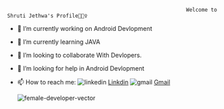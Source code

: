                                                               Welcome to Shruti Jethwa's Profile🙋🏻‍♀️
                                                              

- 🔭 I’m currently working on Android Devlopment
- 🌱 I’m currently learning JAVA
- 👯 I’m looking to collaborate With Devlopers.
- 🤔 I’m looking for help in Android Devlopment
- 📫 How to reach me: 
![linkedin](https://user-images.githubusercontent.com/77672199/194723416-fff95e1f-4b3c-4ded-9480-21b746d820b5.png=100*100)
  [Linkdin](https://www.linkedin.com/public-profile/settings?lipi=urn%3Ali%3Apage%3Ad_flagship3_profile_self_edit_contact-info%3BH5cY9PSlQ4Kx1HiwjRcGNw%3D%3D)
  ![gmail](https://user-images.githubusercontent.com/77672199/194723472-81b062fc-c9ce-4c73-8f72-c3662e68b292.png)
  [Gmail](shrutijethwa10@gmail.com)



   ![female-developer-vector](https://user-images.githubusercontent.com/77672199/194723060-2c88c51b-3c6c-4c08-84c3-37e3965f946e.jpg)
